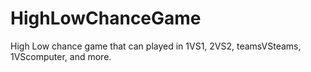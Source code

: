# HighLowChanceGame
High Low chance game that can played in 1VS1, 2VS2, teamsVSteams, 1VScomputer, and more.
